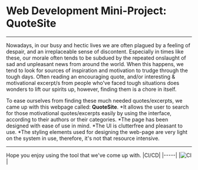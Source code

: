 # Web Development Mini-Project: QuoteSite
----------------------------------------------
Nowadays, in our busy and hectic lives we are often plagued by a feeling of despair, and an irreplaceable sense of discontent. Especially in times like these, our morale often tends to be subdued by the repeated onslaught of sad and unpleasant news from around the world. When this happens, we tend to look for sources of inspiration and motivation to trudge through the tough days. Often reading an encouraging quote, and/or interesting & motivational excerpt/s from people who've faced tough situations does wonders to lift our spirits up, however, finding them is a chore in itself. 

To ease ourselves from finding these much needed quotes/excerpts, we came up with this webpage called: **QuoteSite**. 
*It allows the user to search for those motivational quotes/excerpts easily by using the interface, according to their authors or their categories. 
*The page has been designed with ease of use in mind. 
*The UI is clutterfree and pleasant to use. 
*The styling elements used for designing the web-page are very light on the system in use, therefore, it's not that resource intensive. 

-----------------------------------------------
Hope you enjoy using the tool that we've come up with.
|CI/CD|
|-----|
|![CI](https://github.com/99002683/Web_Development_Mini_Project/workflows/CI/badge.svg)|
